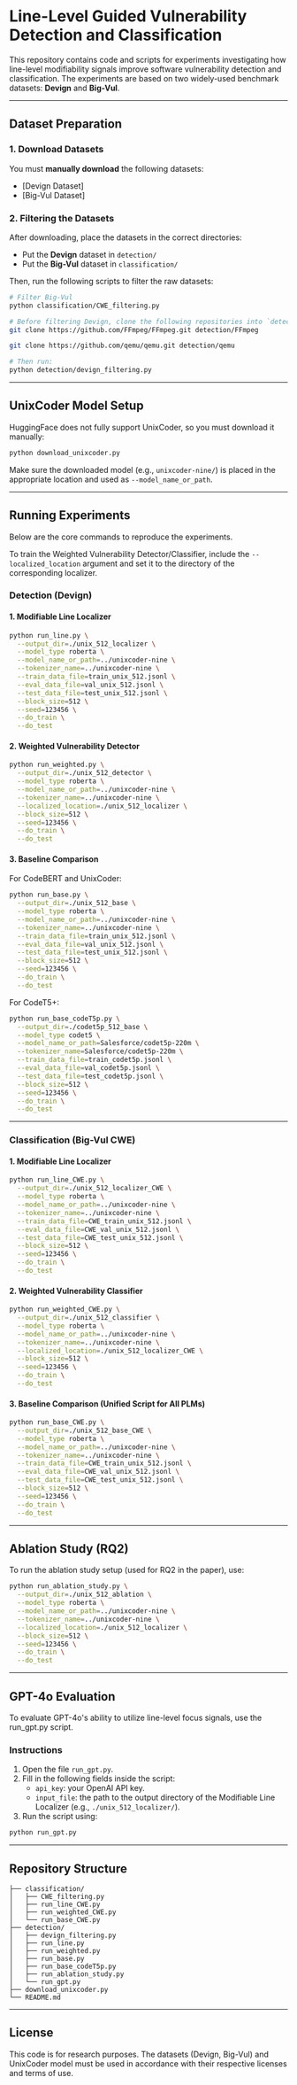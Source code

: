 # Line-Level Guided Vulnerability Detection and Classification

This repository contains code and scripts for experiments investigating how line-level modifiability signals improve software vulnerability detection and classification. The experiments are based on two widely-used benchmark datasets: **Devign** and **Big-Vul**.

---

## Dataset Preparation

### 1. Download Datasets

You must **manually download** the following datasets:

- [Devign Dataset]
- [Big-Vul Dataset]

### 2. Filtering the Datasets

After downloading, place the datasets in the correct directories:

- Put the **Devign** dataset in `detection/`
- Put the **Big-Vul** dataset in `classification/`

Then, run the following scripts to filter the raw datasets:

```bash
# Filter Big-Vul
python classification/CWE_filtering.py
```

```bash
# Before filtering Devign, clone the following repositories into `detection/`:
git clone https://github.com/FFmpeg/FFmpeg.git detection/FFmpeg

git clone https://github.com/qemu/qemu.git detection/qemu

# Then run:
python detection/devign_filtering.py
```

---

## UnixCoder Model Setup

HuggingFace does not fully support UnixCoder, so you must download it manually:

```bash
python download_unixcoder.py
```

Make sure the downloaded model (e.g., `unixcoder-nine/`) is placed in the appropriate location and used as `--model_name_or_path`.

---

## Running Experiments

Below are the core commands to reproduce the experiments.

To train the Weighted Vulnerability Detector/Classifier, include the `--localized_location` argument and set it to the directory of the corresponding localizer.

### Detection (Devign)

#### 1. Modifiable Line Localizer

```bash
python run_line.py \
  --output_dir=./unix_512_localizer \
  --model_type roberta \
  --model_name_or_path=../unixcoder-nine \
  --tokenizer_name=../unixcoder-nine \
  --train_data_file=train_unix_512.jsonl \
  --eval_data_file=val_unix_512.jsonl \
  --test_data_file=test_unix_512.jsonl \
  --block_size=512 \
  --seed=123456 \
  --do_train \
  --do_test
```

#### 2. Weighted Vulnerability Detector

```bash
python run_weighted.py \
  --output_dir=./unix_512_detector \
  --model_type roberta \
  --model_name_or_path=../unixcoder-nine \
  --tokenizer_name=../unixcoder-nine \
  --localized_location=./unix_512_localizer \
  --block_size=512 \
  --seed=123456 \
  --do_train \
  --do_test
```

#### 3. Baseline Comparison

For CodeBERT and UnixCoder:

```bash
python run_base.py \
  --output_dir=./unix_512_base \
  --model_type roberta \
  --model_name_or_path=../unixcoder-nine \
  --tokenizer_name=../unixcoder-nine \
  --train_data_file=train_unix_512.jsonl \
  --eval_data_file=val_unix_512.jsonl \
  --test_data_file=test_unix_512.jsonl \
  --block_size=512 \
  --seed=123456 \
  --do_train \
  --do_test
```

For CodeT5+:

```bash
python run_base_codeT5p.py \
  --output_dir=./codet5p_512_base \
  --model_type codet5 \
  --model_name_or_path=Salesforce/codet5p-220m \
  --tokenizer_name=Salesforce/codet5p-220m \
  --train_data_file=train_codet5p.jsonl \
  --eval_data_file=val_codet5p.jsonl \
  --test_data_file=test_codet5p.jsonl \
  --block_size=512 \
  --seed=123456 \
  --do_train \
  --do_test
```

---

### Classification (Big-Vul CWE)

#### 1. Modifiable Line Localizer

```bash
python run_line_CWE.py \
  --output_dir=./unix_512_localizer_CWE \
  --model_type roberta \
  --model_name_or_path=../unixcoder-nine \
  --tokenizer_name=../unixcoder-nine \
  --train_data_file=CWE_train_unix_512.jsonl \
  --eval_data_file=CWE_val_unix_512.jsonl \
  --test_data_file=CWE_test_unix_512.jsonl \
  --block_size=512 \
  --seed=123456 \
  --do_train \
  --do_test
```

#### 2. Weighted Vulnerability Classifier

```bash
python run_weighted_CWE.py \
  --output_dir=./unix_512_classifier \
  --model_type roberta \
  --model_name_or_path=../unixcoder-nine \
  --tokenizer_name=../unixcoder-nine \
  --localized_location=./unix_512_localizer_CWE \
  --block_size=512 \
  --seed=123456 \
  --do_train \
  --do_test
```

#### 3. Baseline Comparison (Unified Script for All PLMs)

```bash
python run_base_CWE.py \
  --output_dir=./unix_512_base_CWE \
  --model_type roberta \
  --model_name_or_path=../unixcoder-nine \
  --tokenizer_name=../unixcoder-nine \
  --train_data_file=CWE_train_unix_512.jsonl \
  --eval_data_file=CWE_val_unix_512.jsonl \
  --test_data_file=CWE_test_unix_512.jsonl \
  --block_size=512 \
  --seed=123456 \
  --do_train \
  --do_test
```

---

## Ablation Study (RQ2)

To run the ablation study setup (used for RQ2 in the paper), use:

```bash
python run_ablation_study.py \
  --output_dir=./unix_512_ablation \
  --model_type roberta \
  --model_name_or_path=../unixcoder-nine \
  --tokenizer_name=../unixcoder-nine \
  --localized_location=./unix_512_localizer \
  --block_size=512 \
  --seed=123456 \
  --do_train \
  --do_test
```

---

## GPT-4o Evaluation

To evaluate GPT-4o's ability to utilize line-level focus signals, use the run_gpt.py script. 

### Instructions

1. Open the file `run_gpt.py`.
2. Fill in the following fields inside the script:
   - `api_key`: your OpenAI API key.
   - `input_file`: the path to the output directory of the Modifiable Line Localizer (e.g., `./unix_512_localizer/`).
3. Run the script using:

```bash
python run_gpt.py
```

---

## Repository Structure

```
├── classification/
│   ├── CWE_filtering.py
│   ├── run_line_CWE.py
│   ├── run_weighted_CWE.py
│   └── run_base_CWE.py
├── detection/
│   ├── devign_filtering.py
│   ├── run_line.py
│   ├── run_weighted.py
│   ├── run_base.py
│   ├── run_base_codeT5p.py
│   ├── run_ablation_study.py
│   └── run_gpt.py
├── download_unixcoder.py
└── README.md
```

---

## License

This code is for research purposes. The datasets (Devign, Big-Vul) and UnixCoder model must be used in accordance with their respective licenses and terms of use.
